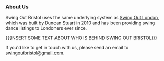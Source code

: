 ### About Us

Swing Out Bristol uses the same underlying system as [Swing Out
London](https://www.swingoutlondon.co.uk/), which was built by Duncan Stuart
in 2010 and has been providing swing dance listings to Londoners ever since.

{{{INSERT SOME TEXT ABOUT WHO IS BEHIND SWING OUT BRISTOL}}}

If you'd like to get in touch with us, please send an email to
[swingoutbristol@gmail.com](mailto:swingoutbristol@gmail.com).
